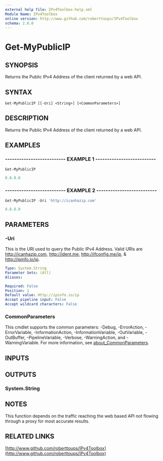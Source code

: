 ```yaml
---
external help file: IPv4Toolbox-help.xml
Module Name: IPv4Toolbox
online version: http://www.github.com/roberttoups/IPv4Toolbox
schema: 2.0.0
---
```


# Get-MyPublicIP

## SYNOPSIS
Returns the Public IPv4 Address of the client returned by a web API.

## SYNTAX

```
Get-MyPublicIP [[-Uri] <String>] [<CommonParameters>]
```

## DESCRIPTION
Returns the Public IPv4 Address of the client returned by a web API.

## EXAMPLES

### -------------------------- EXAMPLE 1 --------------------------

```powershell
Get-MyPublicIP

8.8.8.8
```

### -------------------------- EXAMPLE 2 --------------------------

```powershell
Get-MyPublicIP -Uri 'http://icanhazip.com'

8.8.8.8
```

## PARAMETERS

### -Uri
This is the URI used to query the Public IPv4 Address.
Valid URIs are http://icanhazip.com, http://ident.me, http://ifconfig.me/ip, & http://ipinfo.io/ip.

```yaml
Type: System.String
Parameter Sets: (All)
Aliases:

Required: False
Position: 1
Default value: Http://ipinfo.io/ip
Accept pipeline input: False
Accept wildcard characters: False
```

### CommonParameters
This cmdlet supports the common parameters: -Debug, -ErrorAction, -ErrorVariable, -InformationAction, -InformationVariable, -OutVariable, -OutBuffer, -PipelineVariable, -Verbose, -WarningAction, and -WarningVariable. For more information, see [about_CommonParameters](http://go.microsoft.com/fwlink/?LinkID=113216).

## INPUTS

## OUTPUTS

### System.String
## NOTES
This function depends on the traffic reaching the web based API not flowing through a proxy for most accurate results.

## RELATED LINKS

[http://www.github.com/roberttoups/IPv4Toolbox](http://www.github.com/roberttoups/IPv4Toolbox)


